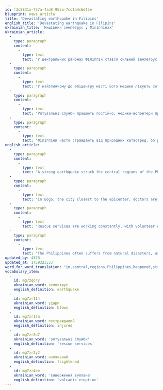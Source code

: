 ```yaml
---
id: f3c5831a-737a-4ad8-955a-7cc1a4c6df5e
blueprint: news_article
title: 'Devastating earthquake in Filipins'
english_title: 'Devastating earthquake in Filipins'
ukrainian_title: 'Нищівний землетрус у Філіппінах'
ukrainian_article:
  -
    type: paragraph
    content:
      -
        type: text
        text: 'У центральних районах Філіппін стався сильний землетрус. Загинуло до сімдесяти людей, десятки були поранені. Найбільше постраждала провінція Себу. Тисячі людей провели ніч на вулицях через нові удари.'
  -
    type: paragraph
    content:
      -
        type: text
        text: 'У найближчому до епіцентру місті Бого медики лікують сотні постраждалих. Дороги й мости зруйновані, у багатьох районах немає електрики та води.'
  -
    type: paragraph
    content:
      -
        type: text
        text: 'Рятувальні служби працюють постійно, медики-волонтери приєднуються до допомоги. Діти плачуть від страху, люди травмовані та налякані. У деяких районах під час землетрусу впали частини старих церков.'
  -
    type: paragraph
    content:
      -
        type: text
        text: 'Філіппіни часто страждають від природних катастроф, бо розташовані на «вогняному кільці» Тихого океану, де регулярно відбуваються землетруси й виверження вулканів.'
english_article:
  -
    type: paragraph
    content:
      -
        type: text
        text: 'A strong earthquake struck the central regions of the Philippines. Up to seventy people were killed and dozens were injured. The province of Cebu was the most affected. Thousands of people spent the night on the streets due to repeated aftershocks.'
  -
    type: paragraph
    content:
      -
        type: text
        text: 'In Bogo, the city closest to the epicenter, doctors are treating hundreds of victims. Roads and bridges have been destroyed, and many areas are left without electricity and water.'
  -
    type: paragraph
    content:
      -
        type: text
        text: 'Rescue services are working constantly, with volunteer doctors joining the relief efforts. Children are crying in fear, while people are injured and traumatized. In some areas, parts of old churches collapsed during the quake.'
  -
    type: paragraph
    content:
      -
        type: text
        text: 'The Philippines often suffers from natural disasters, as it is located on the Pacific “Ring of Fire,” where earthquakes and volcanic eruptions regularly occur.'
updated_by: 4378
updated_at: 1759323533
word_for_word_translation: "in,central,regions,Philippines,happened,strong,earthquake,were killed,to,seventy,people,dozens,were,injured,the most,suffered,province,Cebu,thousands,people,spent,night,on,streets,due to,new,beats,in,city,closest,to,epicenter,bogo,medics,treat,hundreds,of victims,roads,and,bridges,destroyed,in,many,districts,there's no,electricity,and,water,rescue,services,work,constantly,medics-volunteer,join,to,help,children,cry,from,fear,people,injured,and,scared,in,many,areas,under,time,earthquake,collapsed,parts,old,churches,Philippines,often,suffers,from,natural,disasters,because,located,on,fiery,ring,of Pacific,ocean,where,regularly,occur,earthquakes,and,eruptions,of volcanoes"
vocabulary_item:
  -
    id: mg7zqory
    ukrainian_word: землетрус
    english_definition: earthquake
  -
    id: mg7zr114
    ukrainian_word: удари
    english_definition: blows
  -
    id: mg7zr1sa
    ukrainian_word: постраждалий
    english_definition: injured
  -
    id: mg7zr2d7
    ukrainian_word: 'рятувальні служби'
    english_definition: 'rescue services'
  -
    id: mg7zr2y2
    ukrainian_word: наляканий
    english_definition: frightened
  -
    id: mg7zr4ee
    ukrainian_word: 'виверження вулкана'
    english_definition: 'volcanic eruption'
---
```

